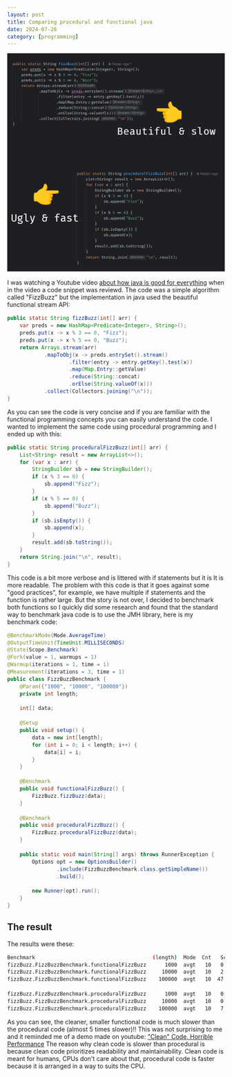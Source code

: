 ```yaml
---
layout: post
title: Comparing procedural and functional java
date: 2024-07-28
category: [programming]
---
```


<img src="/assets/2024-07-28-comparing-procedural-and-functional-java/code.jpg" alt="code.jpg"/>

I was watching a Youtube video [about how java is good for everything](https://youtu.be/2fopl7-2wT0?si=-t59AO_ct9pKenbi) when in the video a code snippet was reviewd. The code was a simple algorithm called "FizzBuzz" but the implementation in java used the beautiful functional stream API:

```java
public static String fizzBuzz(int[] arr) {
    var preds = new HashMap<Predicate<Integer>, String>();
    preds.put(x -> x % 3 == 0, "Fizz");
    preds.put(x -> x % 5 == 0, "Buzz");
    return Arrays.stream(arr)
            .mapToObj(x -> preds.entrySet().stream()
                    .filter(entry -> entry.getKey().test(x))
                    .map(Map.Entry::getValue)
                    .reduce(String::concat)
                    .orElse(String.valueOf(x)))
            .collect(Collectors.joining("\n"));
}
```

As you can see the code is very concise and if you are familiar with the functional programming concepts you can easily understand the code. I wanted to implement the same code using procedural programming and I ended up with this:

```java
public static String proceduralFizzBuzz(int[] arr) {
    List<String> result = new ArrayList<>();
    for (var x : arr) {
        StringBuilder sb = new StringBuilder();
        if (x % 3 == 0) {
            sb.append("Fizz");
        }
        if (x % 5 == 0) {
            sb.append("Buzz");
        }
        if (sb.isEmpty()) {
            sb.append(x);
        }
        result.add(sb.toString());
    }
    return String.join("\n", result);
}
```

This code is a bit more verbose and is littered with if statements but it is It is more readable. The problem with this code is that it goes against some "good practices", for example, we have multiple if statements and the function is rather large. But the story is not over, I decided to benchmark both functions so I quickly did some research and found that the standard way to benchmark java code is to use the JMH library, here is my benchmark code:

```java
@BenchmarkMode(Mode.AverageTime)
@OutputTimeUnit(TimeUnit.MILLISECONDS)
@State(Scope.Benchmark)
@Fork(value = 1, warmups = 1)
@Warmup(iterations = 1, time = 1)
@Measurement(iterations = 3, time = 1)
public class FizzBuzzBenchmark {
    @Param({"1000", "10000", "100000"})
    private int length;

    int[] data;

    @Setup
    public void setup() {
        data = new int[length];
        for (int i = 0; i < length; i++) {
            data[i] = i;
        }
    }

    @Benchmark
    public void functionalFizzBuzz() {
        FizzBuzz.fizzBuzz(data);
    }

    @Benchmark
    public void proceduralFizzBuzz() {
        FizzBuzz.proceduralFizzBuzz(data);
    }

    public static void main(String[] args) throws RunnerException {
        Options opt = new OptionsBuilder()
                .include(FizzBuzzBenchmark.class.getSimpleName())
                .build();

        new Runner(opt).run();
    }
}

```

## The result

The results were these:

```bash
Benchmark                                      (length)  Mode  Cnt   Score   Error  Units
fizzBuzz.FizzBuzzBenchmark.functionalFizzBuzz      1000  avgt   10   0.332 ± 0.023  ms/op
fizzBuzz.FizzBuzzBenchmark.functionalFizzBuzz     10000  avgt   10   2.786 ± 0.147  ms/op
fizzBuzz.FizzBuzzBenchmark.functionalFizzBuzz    100000  avgt   10  47.299 ± 5.843  ms/op

fizzBuzz.FizzBuzzBenchmark.proceduralFizzBuzz      1000  avgt   10   0.074 ± 0.012  ms/op
fizzBuzz.FizzBuzzBenchmark.proceduralFizzBuzz     10000  avgt   10   0.857 ± 0.097  ms/op
fizzBuzz.FizzBuzzBenchmark.proceduralFizzBuzz    100000  avgt   10   7.388 ± 1.315  ms/op
```

As you can see, the cleaner, smaller functional code is much slower than the procedural code (almost 5 times slower)!! This was not surprising to me and it reminded me of a demo made on youtube: ["Clean" Code, Horrible Performance](https://youtu.be/tD5NrevFtbU?si=miRTsfxfUsHI1voC)
The reason why clean code is slower than procedural is because clean code prioritizes readability and maintainability. Clean code is meant for humans, CPUs don't care about that, procedural code is faster because it is arranged in a way to suits the CPU.
